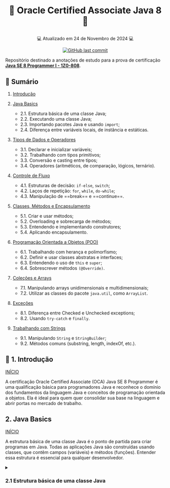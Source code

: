 # <p align="center"> <a id="id99"> 📝 Oracle Certified Associate Java 8 📝</p>
<p align="center"> 💻 Atualizado em 24 de Novembro de 2024 💻</p>
<p align="center">
  <a href="https://github.com/gabrielcoelhox/Anotacoes-OCA-Java/commits/main">
    <img alt="GitHub last commit" src="https://img.shields.io/github/last-commit/gabrielcoelhox/Anotacoes-OCA-Java">
  </a>
</p>

Repositório destinado a anotações de estudo para a prova de certificação **[Java SE 8 Programmer I - 1Z0-808](https://education.oracle.com/java-se-8-programmer-i/pexam_1Z0-808)**.

## :pushpin: Sumário

1. [Introdução](#id1)

2. [Java Basics](#id2)
    - 2.1. Estrutura básica de uma classe Java;
    - 2.2. Executando uma classe Java;
    - 2.3. Importando pacotes Java e usando `import`;
    - 2.4. Diferença entre variáveis locais, de instância e estáticas.
3. [Tipos de Dados e Operadores](#id3)
    - 3.1. Declarar e inicializar variáveis;
    - 3.2. Trabalhando com tipos primitivos;
    - 3.3. Conversão e casting entre tipos;
    - 3.4. Operadores (aritméticos, de comparação, lógicos, ternário).
4. [Controle de Fluxo](#id4)
    - 4.1. Estruturas de decisão: `if-else`, `switch`;
    - 4.2. Laços de repetição: `for`, `while`, `do-while`;
    - 4.3. Manipulação de ==break== e ==continue==.
5. [Classes, Métodos e Encapsulamento](#id5)
    - 5.1. Criar e usar métodos;
    - 5.2. Overloading e sobrecarga de métodos;
    - 5.3. Entendendo e implementando construtores;
    - 5.4. Aplicando encapsulamento.
6. [Programação Orientada a Objetos (POO)](#id6)
    - 6.1. Trabalhando com herança e polimorfismo;
    - 6.2. Definir e usar classes abstratas e interfaces;
    - 6.3. Entendendo o uso de `this` e `super`;
    - 6.4. Sobrescrever métodos `(@Override)`.
7. [Coleções e Arrays](#id7)
    - 7.1. Manipulando arrays unidimensionais e multidimensionais;
    - 7.2. Utilizar as classes do pacote `java.util`, como `ArrayList`.
8. [Exceções](#id8)
    - 8.1. Diferença entre Checked e Unchecked exceptions;
    - 8.2. Usando `try-catch` e `finally`.
9.  [Trabalhando com Strings](#id9)
    - 9.1. Manipulando `String` e `StringBuilder`;
    - 9.2. Métodos comuns (substring, length, indexOf, etc.).


## <a id="id1">:page_facing_up: 1. Introdução </a>
[INÍCIO](#id99)

A certificação Oracle Certified Associate (OCA) Java SE 8 Programmer é uma qualificação básica para programadores Java e reconhece o domínio dos fundamentos da linguagem Java e conceitos de programação orientada a objetos. Ela é ideal para quem quer consolidar sua base na linguagem e abrir portas no mercado de trabalho.

## <a id="id2"> 2. Java Basics</a>
[INÍCIO](#id99)

A estrutura básica de uma classe Java é o ponto de partida para criar programas em Java. Todas as aplicações Java são construídas usando classes, que contêm campos (variáveis) e métodos (funções). Entender essa estrutura é essencial para qualquer desenvolvedor.

<details>
<summary><h3><b>2.1 Estrutura básica de uma classe Java</b></h3></summary>
  
<h4>Estrutura geral de uma classe</h4>

``` java
// Pacote (opcional)
package com.example;

// Importações (opcional)
import java.util.Scanner;

// Declaração da Classe
public class MinhaClasse {

    // Campos ou Atributos (variáveis de instância ou estáticas)
    private String nome;
    private static int contador;

    // Construtor
    public MinhaClasse(String nome) {
        this.nome = nome;
    }

    // Métodos (comportamentos)
    public void imprimirNome() {
        System.out.println("Nome: " + nome);
    }

    public static void mostrarContador() {
        System.out.println("Contador: " + contador);
    }

    // Método principal (ponto de entrada do programa)
    public static void main(String[] args) {
        MinhaClasse obj = new MinhaClasse("Java");
        obj.imprimirNome();
        contador++;
        mostrarContador();
    }
}
```
<h4>Explicação dos componentes</h4>

1.  Pacotes (`package`)
    - Define o namespace da classe.
    - Ajuda a organizar o código, principalmente em projetos grandes.
    - Exemplo: `package com.example;`.

2.  Importações (`import`)
    - Permitem o uso de classes externas no código.
    - Exemplo: `import java.util.Scanner;`.

3.  Declaração da classe
    - Definida com a palavra-chave `class`.
    - O modificador `public` significa que a classe é acessível por outros pacotes.
    - O nome da classe deve corresponder ao nome do arquivo (sensível a maiúsculas/minúsculas).

4.  Campos/Atributos
    - São variáveis que representam o estado da classe ou de seus objetos.
    - Podem ser:
        - __De instância:__ Associados a objetos individuais (`private String nome;`).
        - __Estáticos:__ Associados à classe e compartilhados por todos os objetos (`static int contador;`).

5. Construtor
    - Um método especial chamado quando o objeto é criado.
    - Não tem tipo de retorno e seu nome __deve__ ser igual ao da classe.
    - Exemplo: `public MinhaClasse(String nome) { this.nome = nome; }`.

6. Métodos
    - Definem comportamentos ou ações.
    - Podem ser:
        - __De instância:__ Operam em atributos do objeto (`public void imprimirNome()`).
        - __Estáticos:__ Operam na classe e não dependem de instância (`public static void mostrarContador()`).

7. Método main
    - Ponto de entrada do programa.
    - Deve ser declarado como:
    ``` java public static void main(String[] args) ```
    - Aqui começa a execução do programa.
</details> 

